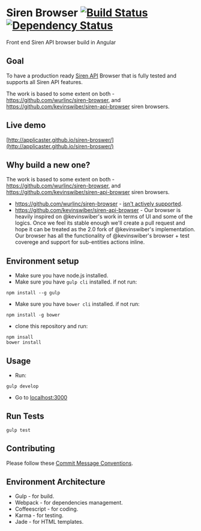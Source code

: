 # Siren Browser [![Build Status](https://travis-ci.org/applicaster/siren-broswer.svg?branch=master)](https://travis-ci.org/applicaster/siren-broswer) [![Dependency Status](https://david-dm.org/applicaster/siren-broswer.svg)](https://david-dm.org/applicaster/siren-broswer)

Front end Siren API browser build in Angular


## Goal
To have a production ready [Siren API](https://github.com/kevinswiber/siren) Browser that is fully tested and supports all Siren API features.



The work is based to some extent on both - https://github.com/wurlinc/siren-browser, and https://github.com/kevinswiber/siren-api-browser siren browsers.


## Live demo

[http://applicaster.github.io/siren-broswer/](http://applicaster.github.io/siren-broswer/)

## Why build a new one?

The work is based to some extent on both - https://github.com/wurlinc/siren-browser, and https://github.com/kevinswiber/siren-api-browser siren browsers.

* https://github.com/wurlinc/siren-browser - [isn't actively supported](https://github.com/wurlinc/siren-browser/issues/4).
* https://github.com/kevinswiber/siren-api-browser - Our browser is heavily inspired on @kevinswiber's work in terms of UI and some of the logics. Once we feel its stable enough we'll create a pull request and hope it can be treated as the 2.0 fork of @kevinswiber's implementation. Our browser has all the functionality of @kevinswiber's browser + test coverege and support for sub-entities actions inline.

## Environment setup
* Make sure you have node.js installed.
* Make sure you have `gulp cli` installed. if not run:
```
npm install --g gulp
```
* Make sure you have `bower cli` installed. if not run:
```
npm install -g bower
```
* clone this repository and run:
```
npm insall
bower install

```


## Usage
* Run:
```
gulp develop
```
* Go to [localhost:3000](http://localhost:3000/)

## Run Tests
```
gulp test
```

## Contributing
Please follow these [Commit Message Conventions](https://github.com/camunda/camunda.org/blob/master/COMMIT_MESSAGES.md).


## Environment Architecture
* Gulp - for build.
* Webpack - for dependencies management.
* Coffeescript - for coding.
* Karma - for testing.
* Jade - for HTML templates.
